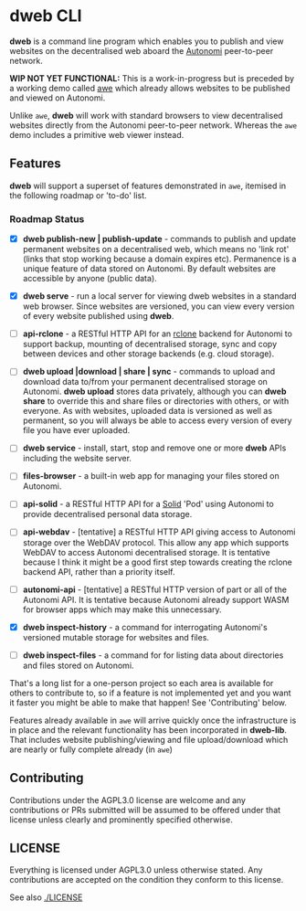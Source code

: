 # dweb CLI
**dweb** is a command line program which enables you to publish and view websites on the decentralised web aboard the [Autonomi](https://autonomi.com) peer-to-peer network.

**WIP NOT YET FUNCTIONAL:** This is a work-in-progress but is preceded by a working demo called [awe](https://github.com/happybeing/awe) which already allows websites to be published and viewed on Autonomi.

Unlike `awe`, **dweb** will work with standard browsers to view decentralised websites directly from the Autonomi peer-to-peer network. Whereas the `awe` demo includes a primitive web viewer instead.

## Features
**dweb** will support a superset of features demonstrated in `awe`, itemised in the following roadmap or 'to-do' list.

### Roadmap Status
- [x] **dweb publish-new | publish-update** - commands to publish and update permanent websites on a decentralised web, which means no 'link rot' (links that stop working because a domain expires etc). Permanence is a unique feature of data stored on Autonomi. By default websites are accessible by anyone (public data).

- [x] **dweb serve** - run a local server for viewing dweb websites in a standard web browser. Since websites are versioned, you can view every version of every website published using **dweb**.

- [ ] **api-rclone** - a RESTful HTTP API for an [rclone](https://github.com/rclone/rclone/) backend for Autonomi to support backup, mounting of decentralised storage, sync and copy between devices and other storage backends (e.g. cloud storage).

- [ ] **dweb upload |download | share | sync** - commands to upload and download data to/from your permanent decentralised storage on Autonomi. **dweb upload** stores data privately, although you can **dweb share** to override this and share files or directories with others, or with everyone. As with websites, uploaded data is versioned as well as permanent, so you will always be able to access every version of every file you have ever uploaded.

- [ ] **dweb service** - install, start, stop and remove one or more **dweb** APIs including the website server.
- [ ] **files-browser** - a built-in web app for managing your files stored on Autonomi.
- [ ] **api-solid** - a RESTful HTTP API for a [Solid](https://solidproject.org/about) 'Pod' using Autonomi to provide decentralised personal data storage.
- [ ] **api-webdav** - [tentative] a RESTful HTTP API giving access to Autonomi storage over the WebDAV protocol. This allow any app which supports WebDAV to access Autonomi decentralised storage. It is tentative because I think it might be a good first step towards creating the rclone backend API, rather than a priority itself.
- [ ] **autonomi-api** - [tentative] a RESTful HTTP version of part or all of the Autonomi API. It is tentative because Autonomi already support WASM for browser apps which may make this unnecessary.
- [x] **dweb inspect-history** - a command for interrogating Autonomi's versioned mutable storage for websites and files.
- [ ] **dweb inspect-files** - a command for for listing data about directories and files stored on Autonomi.

That's a long list for a one-person project so each area is available for others to contribute to, so if a feature is not implemented yet and you want it faster you might be able to make that happen! See 'Contributing' below.

Features already available in `awe` will arrive quickly once the infrastructure is in place and the relevant functionality has been incorporated in **dweb-lib**. That includes website publishing/viewing and file upload/download which are nearly or fully complete already (in `awe`)

## Contributing
Contributions under the AGPL3.0 license are welcome and any contributions or PRs submitted will be assumed to be offered under that license unless clearly and prominently specified otherwise.

## LICENSE

Everything is licensed under AGPL3.0 unless otherwise stated. Any contributions are accepted on the condition they conform to this license.

See also [./LICENSE](./LICENSE)
